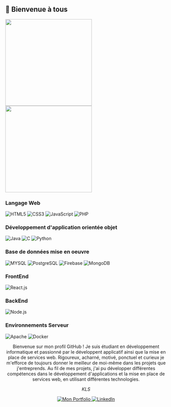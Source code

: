 ## 👋 Bienvenue à tous

<img src="http://github-profile-summary-cards.vercel.app/api/cards/stats?username=iklsi&theme=monokai" width="270"> <img src="http://github-profile-summary-cards.vercel.app/api/cards/repos-per-language?username=iklsi&theme=monokai" width="270">

### Langage Web
![HTML5](https://img.shields.io/badge/html5-%23E34F26.svg?style=for-the-badge&logo=html5&logoColor=white)
![CSS3](https://img.shields.io/badge/css3-%231572B6.svg?style=for-the-badge&logo=css3&logoColor=white)
![JavaScript](https://img.shields.io/badge/javascript-%23323330.svg?style=for-the-badge&logo=javascript&logoColor=%23F7DF1E)
![PHP](https://img.shields.io/badge/php-%23777BB4.svg?style=for-the-badge&logo=php&logoColor=white)

### Développement d'application orientée objet
![Java](https://img.shields.io/badge/java-%23ED8B00.svg?style=for-the-badge&logo=java&logoColor=white)
![C](https://img.shields.io/badge/c-%2300599C.svg?style=for-the-badge&logo=c&logoColor=white)
![Python](https://img.shields.io/badge/python-%2300599C.svg?style=for-the-badge&logo=python&logoColor=white)

### Base de données mise en oeuvre
![MYSQL](https://img.shields.io/badge/mysql-%2300f.svg?style=for-the-badge&logo=mysql&logoColor=white)
![PostgreSQL](https://img.shields.io/badge/postgresql-%2300f.svg?style=for-the-badge&logo=postgresql&logoColor=white)
![Firebase](https://img.shields.io/badge/firebase-%23039BE5.svg?style=for-the-badge&logo=firebase)
![MongoDB](https://img.shields.io/badge/mongodb-%2300f.svg?style=for-the-badge&logo=mongodb&logoColor=white)

### FrontEnd
![React.js](https://img.shields.io/badge/react-%2320232a.svg?style=for-the-badge&logo=react&logoColor=%2361DAFB)

### BackEnd
![Node.js](https://img.shields.io/badge/node.js-%2343853D.svg?style=for-the-badge&logo=node.js&logoColor=white)

### Environnements Serveur
![Apache](https://img.shields.io/badge/apache-%23D42029.svg?style=for-the-badge&logo=apache&logoColor=white)
![Docker](https://img.shields.io/badge/docker-%230db7ed.svg?style=for-the-badge&logo=docker&logoColor=white)

<div align="center">
	Bienvenue sur mon profil GitHub ! Je suis étudiant en développement informatique et passionné par le développent applicatif ainsi que la mise en place de services web. Rigoureux, acharné, motivé, ponctuel et curieux je m'efforce de toujours donner le meilleur de moi-même dans les projets que j'entreprends. Au fil de mes projets, j'ai pu développer différentes compétences dans le développement d'applications et la mise en place de services web, en utilisant différentes technologies.
</div>

<div align="center">
	<p>
		<i>KLS</i>
	</p>
	<a href="https://iklsi.github.io/Portfolio_KLS/">
		<img src="https://img.shields.io/badge/my_portfolio-000?style=for-the-badge&logo=ko-fi&logoColor=white" alt="Mon Portfolio">
	</a>
	<a href="https://www.linkedin.com/in/kyliann-levesque-87711a277/">
		<img src="https://img.shields.io/badge/linkedin-0A66C2?style=for-the-badge&logo=linkedin&logoColor=white" alt="LinkedIn">
	</a>
</div>

